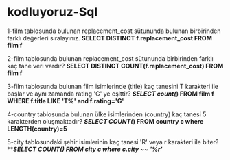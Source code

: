# kodluyoruz-Sql
1-film tablosunda bulunan replacement_cost sütununda bulunan birbirinden farklı değerleri sıralayınız.
**SELECT DISTINCT f.replacement_cost FROM film f**

2-film tablosunda bulunan replacement_cost sütununda birbirinden farklı kaç tane veri vardır?
**SELECT DISTINCT COUNT(f.replacement_cost) FROM film f**

3-film tablosunda bulunan film isimlerinde (title) kaç tanesini T karakteri ile başlar ve aynı zamanda rating 'G' ye eşittir?
***SELECT count(*) FROM film f WHERE f.title LIKE 'T%' and f.rating='G'**

4-country tablosunda bulunan ülke isimlerinden (country) kaç tanesi 5 karakterden oluşmaktadır?
***SELECT COUNT(*) FROM country c where LENGTH(country)=5** 

5-city tablosundaki şehir isimlerinin kaç tanesi 'R' veya r karakteri ile biter?
*****SELECT COUNT(*) FROM city c where c.city ~~* '%r'***